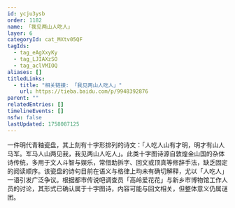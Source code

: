 ```yaml
---
id: ycju3ysb
order: 1182
name: 「我见两山人吃人」
layer: 6
categoryId: cat_MXtv05QF
tagIds:
  - tag_eAgXxyKy
  - tag_LJIAXzSO
  - tag_aclVMIOQ
aliases: []
titledLinks:
  - title: "相关链接: 「我见两山人吃人」"
    url: https://tieba.baidu.com/p/9948392876
parent: ""
relatedEntries: []
timelineEvents: []
nsfw: false
lastUpdated: 1758087125
---
```


一件明代青釉瓷盘，其上刻有十字形排列的诗文：「人吃人山有才明，明才有山人马军。军马人山两见我，我见两山人吃人」。此类十字图诗源自敦煌金山国的杂体诗传统，多用于文人斗智与娱乐，常借助拆字、回文或顶真等修辞手法，缺乏固定的阅读顺序。该瓷盘的诗句目前在语义与格律上均未有确切解释，尤以「人吃人」一语引发广泛争议。根据都市传说吧调查员「高岭爱花花」与新乡市博物馆工作人员的讨论，其形式已确认属于十字图诗，内容可能与回文相关，但整体意义仍属谜团。